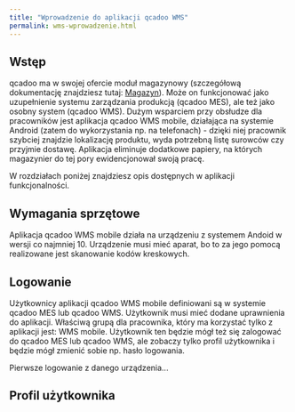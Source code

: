 ```yaml
---
title: "Wprowadzenie do aplikacji qcadoo WMS"
permalink: wms-wprowadzenie.html 
---
```


## Wstęp

qcadoo ma w swojej ofercie moduł magazynowy (szczegółową dokumentację znajdziesz tutaj: [Magazyn](/obsluga-magazynu)). Może on funkcjonować jako uzupełnienie systemu zarządzania produkcją (qcadoo MES), ale też jako osobny system (qcadoo WMS). Dużym wsparciem przy obsłudze dla pracowników jest aplikacja qcadoo WMS mobile, działająca na systemie Android (zatem do wykorzystania np. na telefonach) - dzięki niej pracownik szybciej znajdzie lokalizację produktu, wyda potrzebną listę surowców czy przyjmie dostawę. Aplikacja eliminuje dodatkowe papiery, na których magazynier do tej pory ewidencjonował swoją pracę. 

W rozdziałach poniżej znajdziesz opis dostępnych w aplikacji funkcjonalności.

## Wymagania sprzętowe

Aplikacja qcadoo WMS mobile działa na urządzeniu z systemem Andoid w wersji co najmniej 10. Urządzenie musi mieć aparat, bo to za jego pomocą realizowane jest skanowanie kodów kreskowych.


## Logowanie

Użytkownicy aplikacji qcadoo WMS mobile definiowani są w systemie qcadoo MES lub qcadoo WMS. Użytkownik musi mieć dodane uprawnienia do aplikacji. 
Właściwą grupą dla pracownika, który ma korzystać tylko z aplikacji jest: WMS mobile. Użytkownik ten będzie mógł też się zalogować do qcadoo MES lub qcadoo WMS, ale zobaczy tylko profil użytkownika i będzie mógł zmienić sobie np. hasło logowania.

Pierwsze logowanie z danego urządzenia...

## Profil użytkownika

